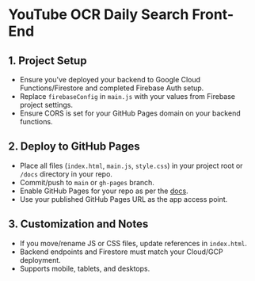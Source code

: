 # YouTube OCR Daily Search Front-End

## 1. Project Setup

- Ensure you've deployed your backend to Google Cloud Functions/Firestore and completed Firebase Auth setup.
- Replace `firebaseConfig` in `main.js` with your values from Firebase project settings.
- Ensure CORS is set for your GitHub Pages domain on your backend functions.

## 2. Deploy to GitHub Pages

- Place all files (`index.html`, `main.js`, `style.css`) in your project root or `/docs` directory in your repo.
- Commit/push to `main` or `gh-pages` branch.
- Enable GitHub Pages for your repo as per the [docs](https://pages.github.com/).
- Use your published GitHub Pages URL as the app access point.

## 3. Customization and Notes

- If you move/rename JS or CSS files, update references in `index.html`.
- Backend endpoints and Firestore must match your Cloud/GCP deployment.
- Supports mobile, tablets, and desktops.
